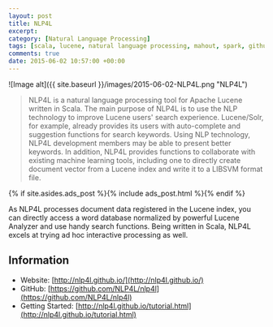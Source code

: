 ```yaml
---
layout: post
title: NLP4L
excerpt:
category: [Natural Language Processing]
tags: [scala, lucene, natural language processing, mahout, spark, github]
comments: true
date: 2015-06-02 10:57:00 +00:00
---
```


![Image alt]({{ site.baseurl }}/images/2015-06-02-NLP4L.png "NLP4L")

>NLP4L is a natural language processing tool for Apache Lucene written in Scala. The main purpose of 
NLP4L is to use the NLP technology to improve Lucene users' search experience. Lucene/Solr, for example, 
already provides its users with auto-complete and suggestion functions for search keywords. Using NLP 
technology, NLP4L development members may be able to present better keywords. In addition, NLP4L provides 
functions to collaborate with existing machine learning tools, including one to directly create document 
vector from a Lucene index and write it to a LIBSVM format file.

<!-- more -->

{% if site.asides.ads_post    %}{% include ads_post.html      %}{% endif %}

As NLP4L processes document data registered in the Lucene index, you can directly access a word database 
normalized by powerful Lucene Analyzer and use handy search functions. Being written in Scala, NLP4L excels 
at trying ad hoc interactive processing as well.

## Information

- Website: [http://nlp4l.github.io/](http://nlp4l.github.io/)
- GitHub: [https://github.com/NLP4L/nlp4l](https://github.com/NLP4L/nlp4l)
- Getting Started: [http://nlp4l.github.io/tutorial.html](http://nlp4l.github.io/tutorial.html)
